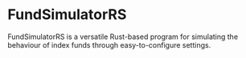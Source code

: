 # FundSimulatorRS
FundSimulatorRS is a versatile Rust-based program for simulating the behaviour of index funds through easy-to-configure settings.
